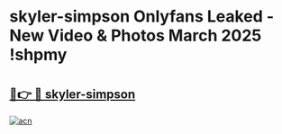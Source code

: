 # skyler-simpson Onlyfans Leaked - New Video & Photos March 2025 !shpmy

# <h2><a href="https://6i40f7.iuczelnia.edu.pl?title=skyler-simpson&ref=shpmy">🔗👉 🔴 skyler-simpson</a></h2>

[![acn](https://github.com/user-attachments/assets/0f9c940e-d8b0-45ae-aac7-cd30a18b3e1c)](https://6i40f7.iuczelnia.edu.pl?title=skyler-simpson&ref=shpmy)

